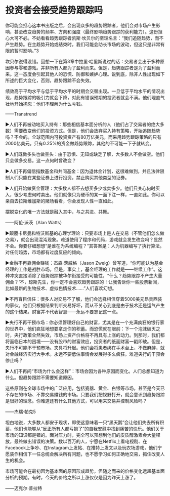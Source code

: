 # 投资者会接受趋势跟踪吗

你可能会担心这本书出版之后，会出现众多的趋势跟踪者，他们会对市场产生影响，甚至改变趋势的频率、方向和强度（最终影响趋势跟踪的获利能力）。这份担心大可不必。不妨看看趋势跟踪者凯斯·坎贝尔的至理名言：“我们追随趋势，而不产生趋势。在主趋势开始或结束时，我们可能会助长市场的波动，但这只是非常有限的暂时影响。”3

坎贝尔说得没错。回想一下在第3章中拉里·哈里斯说过的话：交易者会出于多种原因参与零和游戏。并非所有人都为了盈利而来。但是，趋势跟踪者是为了盈利而来。这一态度会引起其他人的恐慌、防御和嫉妒心理。说到底，除非人性出现如下所述的巨大变化，否则，趋势跟踪不会失效。

绩效高于平均水平与低于平均水平的时期会交替出现。一旦低于平均水平的情况出现，趋势跟踪的吸引力就会下降，对此有错误预期的投资者就会不满。他们理直气壮地开始抱怨：他们不理解为什么亏钱。

——Transtrend

►人们不再被动地买入持有：那些相信基本面分析的人（他们占了交易者的绝大多数）需要改变他们的投资方式。但是，他们会放弃买入持有策略，开始追随趋势吗？不会的。全球范围内可投资资产有80万亿美元，而采用趋势跟踪策略的只有2000亿美元。只有0.25%的资金做趋势跟踪，其他的不可能一下子就转变。

►人们既做多头也做空头：由于恐惧、无知或缺乏了解，大多数人不会做空。他们只会做多交易。这一点何时曾改变？

►人们不再偏信指数基金和共同基金：因为退休金计划，这很难做到，并且法律限制人们只能在某些证券上进行投资，禁止购买其他类型的证券。

►人们开始做资金管理：大多数人都不去想买多少或卖多少。他们只关心何时买入，很少考虑何时卖出。他们就像只为硬币的某一面下注一样，一直如此。你可以亲自去拉斯维加斯的赌场看看，你会发现人性一直如此。

摆脱变化的唯一方法就是融入其中，与之共进、共舞。

——阿伦·沃茨（Alan Watts）

►颠覆卡尼曼和特沃斯基的心理学理论：只要市场上是人在交易（不管他们怎么做交易），就会出现混沌现象。难道使用了程序和代码，游戏就会发生改变吗？显然不会。你要仔细想想“是谁在为系统编程？”其答案是：人为机器编写了执行算法。对任何趋势，市场都有过度反应的倾向。

►金融不再靠佣金赚钱：杰森·茨威格（Jason Zweig）曾写道，“你可能认为基金经理的工作是战胜市场。但是，事实上，基金经理的工作就是——继续工作”。这种冲突直接消除了趋势跟踪被华尔街接受的可能性，“什么？趋势跟踪不产生大量佣金？‘不，琼斯先生，你一定不会喜欢趋势跟踪的！让我告诉你一些股票新闻，比如最新的生物技术、虚拟色情技术……”人们喜欢幻想。

►不再盲目信任：很多人对交易不了解，他们会选择相信穿着5000美元昂贵西装的家伙。他们只根据结果判断交易好坏，而从不关心到底是由于技术还是运气产生的这个结果。财富并不代表智慧——永远不要忘记这一点。

►央行不再干预市场：你必须管理好自己的财富，尤其是在一个充满疯狂的银行家的世界中，他们疯狂地想要拿走你的积蓄。而恐慌就在眼前：下一个泡沫破灭之时，央行政策全然失效，市场上资产价格将不再具有上涨的动力。到那时，我们都将面临日本的困境——没有股市的财富效应，投资者的纸面财富一戳即破。但是，央行不可能不干预市场。夹具将升起。他们会将患者绑在手术台上，不做麻醉，就对金融经济实行大手术。永远不要低估事情会发展得多么疯狂。难道央行的干预会停止吗？

►人们不再问“市场为什么会这样”：市场会因为各种原因而变化。人们总想知道为什么。但趋势跟踪不需要知道原因。

这些原则在全球市场中的广泛应用，包括瓷器、黄金、白银等市场，甚至是今天已不存在的市场、不靠交易赚钱的市场。只要我们把视野打开，就会意识到趋势跟踪是很好的理念。你难道还有什么其他方式，可以用来交易并控制风险吗？

——杰瑞·帕克5

坦白地说，大多数人都安于现状，即使这意味着一只“黑天鹅”会让他们失去所有积蓄，他们也能够从“反正所有人都亏损了”的自我安慰中找到痛苦的快乐。他们关于市场的知识都是错的。面对压力时，完全可以预想到他们的皮质醇激素会大量释放，最终做出错误的决策。数以百万的人，宁愿在Netflix上看电视剧、在Facebook上争吵、在Instagram上发帖、在推特上发文以及玩农场游戏，他们宁愿装作相信下一任总统会解决所有问题，也不愿学习如何正确地交易，抓住改变人生的机会。

市场可能会在最初因为基本面的原因形成趋势，但随之而来的价格变化远超基本面分析的预期。有时，今天的价格之所以上涨仅仅是因为昨天上涨了。

——迈克尔·普拉特